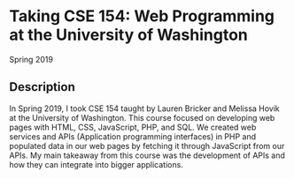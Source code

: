 # Taking CSE 154: Web Programming at the University of Washington
Spring 2019

## Description
In Spring 2019, I took CSE 154 taught by Lauren Bricker and Melissa Hovik at the University of Washington. This course focused on developing web pages with HTML, CSS, JavaScript, PHP, and SQL. We created web services and APIs (Application programming interfaces) in PHP and populated data in our web pages by fetching it through JavaScript from our APIs. My main takeaway from this course was the development of APIs and how they can integrate into bigger applications.